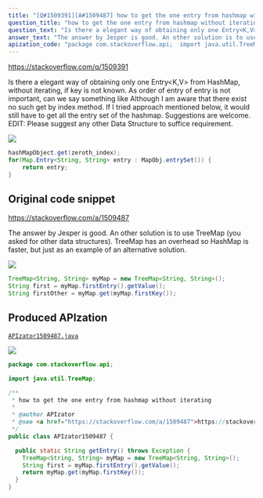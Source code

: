 ```yaml
---
title: "[Q#1509391][A#1509487] how to get the one entry from hashmap without iterating"
question_title: "how to get the one entry from hashmap without iterating"
question_text: "Is there a elegant way of obtaining only one Entry<K,V> from HashMap, without iterating, if key is not known. As order of entry of entry is not important, can we say something like Although I am aware that there exist no such get by index method. If I tried approach mentioned below, it would still have to get all the entry set of the hashmap. Suggestions are welcome. EDIT: Please suggest any other Data Structure to suffice requirement."
answer_text: "The answer by Jesper is good. An other solution is to use TreeMap (you asked for other data structures). TreeMap has an overhead so HashMap is faster, but just as an example of an alternative solution."
apization_code: "package com.stackoverflow.api;  import java.util.TreeMap;  /**  * how to get the one entry from hashmap without iterating  *  * @author APIzator  * @see <a href=\"https://stackoverflow.com/a/1509487\">https://stackoverflow.com/a/1509487</a>  */ public class APIzator1509487 {    public static String getEntry() throws Exception {     TreeMap<String, String> myMap = new TreeMap<String, String>();     String first = myMap.firstEntry().getValue();     return myMap.get(myMap.firstKey());   } }"
---
```


https://stackoverflow.com/q/1509391

Is there a elegant way of obtaining only one Entry&lt;K,V&gt; from HashMap, without iterating, if key is not known.
As order of entry of entry is not important, can we say something like
Although I am aware that there exist no such get by index method.
If I tried approach mentioned below, it would still have to get all the entry set of the hashmap.
Suggestions are welcome.
EDIT: Please suggest any other Data Structure to suffice requirement.


<div class="code-logo"><img src="/stackoverflow.png" /></div>

```java
hashMapObject.get(zeroth_index);
for(Map.Entry<String, String> entry : MapObj.entrySet()) {
    return entry;
}
```


## Original code snippet

https://stackoverflow.com/a/1509487

The answer by Jesper is good. An other solution is to use TreeMap (you asked for other data structures).
TreeMap has an overhead so HashMap is faster, but just as an example of an alternative solution.

<div class="code-logo"><img src="/stackoverflow.png" /></div>

```java
TreeMap<String, String> myMap = new TreeMap<String, String>();
String first = myMap.firstEntry().getValue();
String firstOther = myMap.get(myMap.firstKey());
```

## Produced APIzation

[`APIzator1509487.java`](https://github.com/pasqualesalza/apization-temp-data/raw/master/search/APIzator1509487.java)

<div class="code-logo"><img src="/apizator.png" /></div>

```java
package com.stackoverflow.api;

import java.util.TreeMap;

/**
 * how to get the one entry from hashmap without iterating
 *
 * @author APIzator
 * @see <a href="https://stackoverflow.com/a/1509487">https://stackoverflow.com/a/1509487</a>
 */
public class APIzator1509487 {

  public static String getEntry() throws Exception {
    TreeMap<String, String> myMap = new TreeMap<String, String>();
    String first = myMap.firstEntry().getValue();
    return myMap.get(myMap.firstKey());
  }
}

```